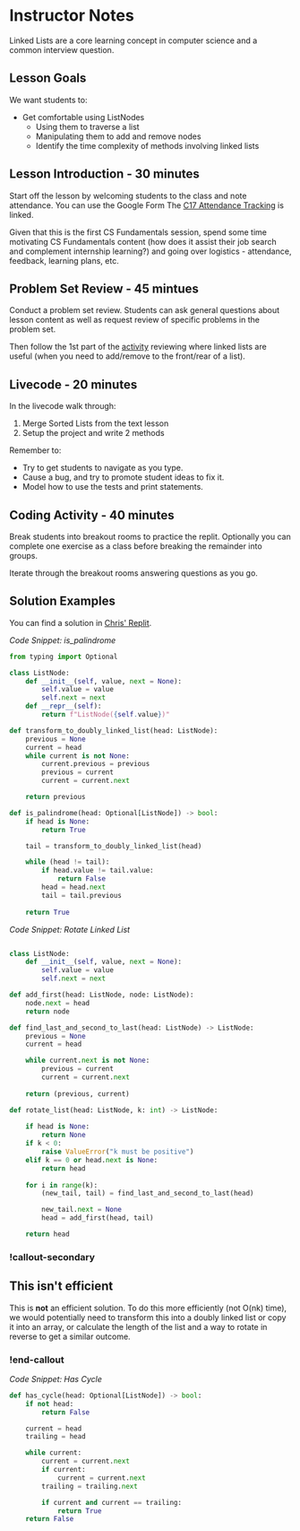 # Instructor Notes

Linked Lists are a core learning concept in computer science and a common interview question. 

## Lesson Goals

We want students to:

- Get comfortable using ListNodes
  - Using them to traverse a list
  - Manipulating them to add and remove nodes
  - Identify the time complexity of methods involving linked lists

## Lesson Introduction - 30 minutes

Start off the lesson by welcoming students to the class and note attendance. You can use the Google Form  The [C17 Attendance Tracking](https://forms.gle/UcN9UnhMjeKve6SB6) is linked.

Given that this is the first CS Fundamentals session, spend some time motivating CS Fundamentals content (how does it assist their job search and complement internship learning?) and going over logistics - attendance, feedback, learning plans, etc.

## Problem Set Review - 45 mintues


Conduct a problem set review. Students can ask general questions about lesson content as well as request review of specific problems in the problem set. 

Then follow the 1st part of the [activity](./05-linked-list-activity.md) reviewing where linked lists are useful (when you need to add/remove to the front/rear of a list).  

## Livecode - 20 minutes

In the livecode walk through:

1.  Merge Sorted Lists from the text lesson
1.  Setup the project and write 2 methods

Remember to:

- Try to get students to navigate as you type.  
- Cause a bug, and try to promote student ideas to fix it.  
- Model how to use the tests and print statements.

## Coding Activity - 40 minutes

Break students into breakout rooms to practice the replit. Optionally you can complete one exercise as a class before breaking the remainder into groups.

Iterate through the breakout rooms answering questions as you go.

## Solution Examples

You can find a solution in [Chris' Replit](https://replit.com/@ChrisMcAnally/List-Practice-Solution#).

*Code Snippet: is_palindrome*
```py
from typing import Optional

class ListNode:
    def __init__(self, value, next = None):
        self.value = value
        self.next = next
    def __repr__(self):
        return f"ListNode({self.value})"

def transform_to_doubly_linked_list(head: ListNode):
    previous = None
    current = head
    while current is not None:
        current.previous = previous
        previous = current
        current = current.next

    return previous

def is_palindrome(head: Optional[ListNode]) -> bool:
    if head is None:
        return True

    tail = transform_to_doubly_linked_list(head)

    while (head != tail):
        if head.value != tail.value:
            return False
        head = head.next
        tail = tail.previous
    
    return True
```

*Code Snippet: Rotate Linked List*

```py

class ListNode:
    def __init__(self, value, next = None):
        self.value = value
        self.next = next

def add_first(head: ListNode, node: ListNode):
    node.next = head
    return node

def find_last_and_second_to_last(head: ListNode) -> ListNode:
    previous = None
    current = head

    while current.next is not None:
        previous = current
        current = current.next
    
    return (previous, current)

def rotate_list(head: ListNode, k: int) -> ListNode:
    
    if head is None:
        return None
    if k < 0:
        raise ValueError("k must be positive")
    elif k == 0 or head.next is None:
        return head
    
    for i in range(k):
        (new_tail, tail) = find_last_and_second_to_last(head)

        new_tail.next = None
        head = add_first(head, tail)

    return head
```
### !callout-secondary

## This isn't efficient

This is **not** an efficient solution.  To do this more efficiently (not O(nk) time), we would potentially need to transform this into a doubly linked list or copy it into an array, or calculate the length of the list and a way to rotate in reverse to get a similar outcome.

### !end-callout


*Code Snippet: Has Cycle*
```py
def has_cycle(head: Optional[ListNode]) -> bool:
    if not head:
        return False

    current = head
    trailing = head

    while current:
        current = current.next
        if current:
            current = current.next
        trailing = trailing.next

        if current and current == trailing:
            return True
    return False

```


